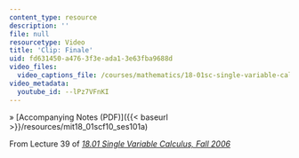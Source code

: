 ```yaml
---
content_type: resource
description: ''
file: null
resourcetype: Video
title: 'Clip: Finale'
uid: fd631450-a476-3f3e-ada1-3e63fba9688d
video_files:
  video_captions_file: /courses/mathematics/18-01sc-single-variable-calculus-fall-2010/unit-5-exploring-the-infinite/part-b-taylor-series/session-101-conclusion/clip-finale/--lPz7VFnKI.vtt
video_metadata:
  youtube_id: --lPz7VFnKI
---
```


» [Accompanying Notes (PDF)]({{< baseurl >}}/resources/mit18_01scf10_ses101a)

From Lecture 39 of [_18.01 Single Variable Calculus, Fall 2006_](/courses/18-01-single-variable-calculus-fall-2006/pages/video-lectures)